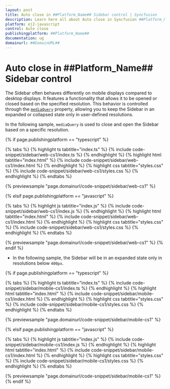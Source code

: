 ```yaml
---
layout: post
title: Auto close in ##Platform_Name## Sidebar control | Syncfusion
description: Learn here all about Auto close in Syncfusion ##Platform_Name## Sidebar control of Syncfusion Essential JS 2 and more.
platform: ej2-javascript
control: Auto close
publishingplatform: ##Platform_Name##
documentation: ug
domainurl: ##DomainURL##
---
```


# Auto close in ##Platform_Name## Sidebar control

The Sidebar often behaves differently on mobile displays compared to desktop displays. It features a functionality that allows it to be opened or closed based on the specified resolution. This behavior is controlled through the [`mediaQuery`](../api/sidebar/#mediaquery) property, allowing you to keep the Sidebar in an expanded or collapsed state only in user-defined resolutions.

In the following sample, `mediaQuery` is used to close and open the Sidebar based on a specific resolution.

{% if page.publishingplatform == "typescript" %}

 {% tabs %}
{% highlight ts tabtitle="index.ts" %}
{% include code-snippet/sidebar/web-cs1/index.ts %}
{% endhighlight %}
{% highlight html tabtitle="index.html" %}
{% include code-snippet/sidebar/web-cs1/index.html %}
{% endhighlight %}
{% highlight css tabtitle="styles.css" %}
{% include code-snippet/sidebar/web-cs1/styles.css %}
{% endhighlight %}
{% endtabs %}

{% previewsample "page.domainurl/code-snippet/sidebar/web-cs1" %}

{% elsif page.publishingplatform == "javascript" %}

 {% tabs %}
{% highlight js tabtitle="index.js" %}
{% include code-snippet/sidebar/web-cs1/index.js %}
{% endhighlight %}
{% highlight html tabtitle="index.html" %}
{% include code-snippet/sidebar/web-cs1/index.html %}
{% endhighlight %}
{% highlight css tabtitle="styles.css" %}
{% include code-snippet/sidebar/web-cs1/styles.css %}
{% endhighlight %}
{% endtabs %}

{% previewsample "page.domainurl/code-snippet/sidebar/web-cs1" %}
{% endif %}

* In the following sample, the Sidebar will be in an expanded state only in resolutions below `400px`.

{% if page.publishingplatform == "typescript" %}

{% tabs %}
{% highlight ts tabtitle="index.ts" %}
{% include code-snippet/sidebar/mobile-cs1/index.ts %}
{% endhighlight %}
{% highlight html tabtitle="index.html" %}
{% include code-snippet/sidebar/mobile-cs1/index.html %}
{% endhighlight %}
{% highlight css tabtitle="styles.css" %}
{% include code-snippet/sidebar/mobile-cs1/styles.css %}
{% endhighlight %}
{% endtabs %}
        
{% previewsample "page.domainurl/code-snippet/sidebar/mobile-cs1" %}

{% elsif page.publishingplatform == "javascript" %}

{% tabs %}
{% highlight js tabtitle="index.js" %}
{% include code-snippet/sidebar/mobile-cs1/index.js %}
{% endhighlight %}
{% highlight html tabtitle="index.html" %}
{% include code-snippet/sidebar/mobile-cs1/index.html %}
{% endhighlight %}
{% highlight css tabtitle="styles.css" %}
{% include code-snippet/sidebar/mobile-cs1/styles.css %}
{% endhighlight %}
{% endtabs %}

{% previewsample "page.domainurl/code-snippet/sidebar/mobile-cs1" %}
{% endif %}
